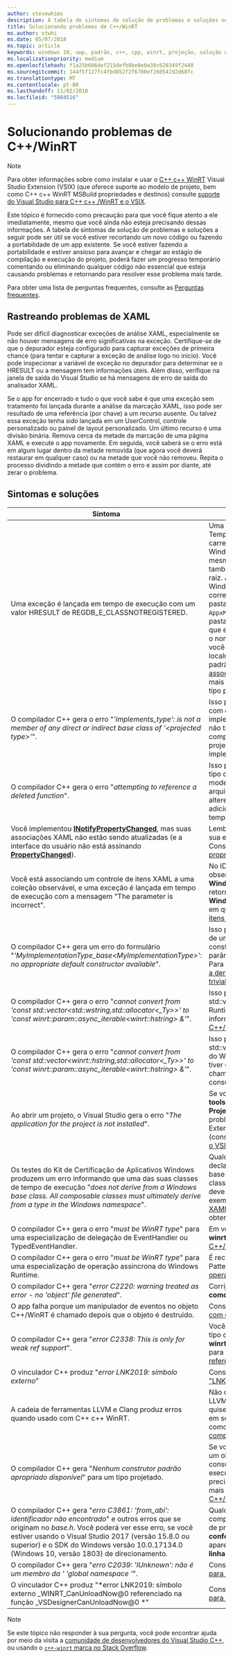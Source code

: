 ```yaml
---
author: stevewhims
description: A tabela de sintomas de solução de problemas e soluções neste tópico pode ser útil se você estiver recortando um novo código ou fazendo a portabilidade de um app existente.
title: Solucionando problemas de C++/WinRT
ms.author: stwhi
ms.date: 05/07/2018
ms.topic: article
keywords: windows 10, uwp, padrão, c++, cpp, winrt, projeção, solução de problemas, HRESULT, erro
ms.localizationpriority: medium
ms.openlocfilehash: f1a25b606def215defb8be0e0a38c628349f2440
ms.sourcegitcommit: 144f5f127fc4fbd852f2f6780ef26054192d68fc
ms.translationtype: MT
ms.contentlocale: pt-BR
ms.lasthandoff: 11/02/2018
ms.locfileid: "5984516"
---
```

# <a name="troubleshooting-cwinrt-issues"></a>Solucionando problemas de C++/WinRT

> [!NOTE]
> Para obter informações sobre como instalar e usar o [C++ c++ WinRT](/windows/uwp/cpp-and-winrt-apis/intro-to-using-cpp-with-winrt) Visual Studio Extension (VSIX) (que oferece suporte ao modelo de projeto, bem como C++ c++ WinRT MSBuild propriedades e destinos) consulte [suporte do Visual Studio para C++ c++ /WinRT e o VSIX](intro-to-using-cpp-with-winrt.md#visual-studio-support-for-cwinrt-and-the-vsix).

Este tópico é fornecido como precaução para que você fique atento a ele imediatamente, mesmo que você ainda não esteja precisando dessas informações. A tabela de sintomas de solução de problemas e soluções a seguir pode ser útil se você estiver recortando um novo código ou fazendo a portabilidade de um app existente. Se você estiver fazendo a portabilidade e estiver ansioso para avançar e chegar ao estágio de compilação e execução do projeto, poderá fazer um progresso temporário comentando ou eliminando qualquer código não essencial que esteja causando problemas e retornando para resolver esse problema mais tarde.

Para obter uma lista de perguntas frequentes, consulte as [Perguntas frequentes](faq.md).

## <a name="tracking-down-xaml-issues"></a>Rastreando problemas de XAML
Pode ser difícil diagnosticar exceções de análise XAML, especialmente se não houver mensagens de erro significativas na exceção. Certifique-se de que o depurador esteja configurado para capturar exceções de primeira chance (para tentar e capturar a exceção de análise logo no início). Você pode inspecionar a variável de exceção no depurador para determinar se o HRESULT ou a mensagem tem informações úteis. Além disso, verifique na janela de saída do Visual Studio se há mensagens de erro de saída do analisador XAML.

Se o app for encerrado e tudo o que você sabe é que uma exceção sem tratamento foi lançada durante a análise da marcação XAML, isso pode ser resultado de uma referência (por chave) a um recurso ausente. Ou talvez essa exceção tenha sido lançada em um UserControl, controle personalizado ou painel de layout personalizado. Um último recurso é uma divisão binária. Remova cerca da metade da marcação de uma página XAML e execute o app novamente. Em seguida, você saberá se o erro está em algum lugar dentro da metade removida (que agora você deverá restaurar em qualquer caso) ou na metade que você não removeu. Repita o processo dividindo a metade que contém o erro e assim por diante, até zerar o problema.

## <a name="symptoms-and-remedies"></a>Sintomas e soluções
| Sintoma | Solução |
|---------|--------|
| Uma exceção é lançada em tempo de execução com um valor HRESULT de REGDB_E_CLASSNOTREGISTERED. | Uma das causas deste erro é que o componente do Tempo de Execução do Windows não pode ser carregado. Verifique se o arquivo de metadados do Windows Runtime do componente (`.winmd`) tem o mesmo nome do binário de componente (o `.dll`), que também é o nome do projeto e o nome do namespace raiz. Além disso, verifique se os metadados do Windows Runtime e o binário foram copiados corretamente pelo processo de compilação para a pasta `Appx` do app de consumo. Confirme se o `AppxManifest.xml` do app de consumo (também na pasta `Appx`) contém um elemento **&lt;InProcessServer&gt;** que está declarando corretamente a classe ativável e o nome binário. Esse erro também poderá ocorrer se você instanciar uma classe de tempo de execução localmente implementada por meio do construtor padrão do tipo projetado. Consulte [Controles XAML; associar a uma propriedade C++/WinRT](binding-property.md) para obter mais informações sobre como usar corretamente o tipo projetado nesse caso. |
| O compilador C++ gera o erro "*'implements_type': is not a member of any direct or indirect base class of '&lt;projected type&gt;'*". | Isso poderá acontecer quando você chamar **make** com o nome não qualificado de namespace do tipo de implementação (**MyRuntimeClass**, por exemplo) e não tiver incluído o cabeçalho desse tipo. O compilador interpreta **MyRuntimeClass** como o tipo projetado. A solução é incluir o cabeçalho do tipo de implementação (`MyRuntimeClass.h`, por exemplo). |
| O compilador C++ gera o erro "*attempting to reference a deleted function*". | Isso poderá acontecer quando você chamar **make** e o tipo de implementação passado como parâmetro de modelo tiver um construtor padrão `= delete`. Edite o arquivo de cabeçalho do tipo de implementação e altere `= delete` para `= default`. Você também pode adicionar um construtor em IDL para a classe de tempo de execução. |
| Você implementou [**INotifyPropertyChanged**](/uwp/api/windows.ui.xaml.data.inotifypropertychanged), mas suas associações XAML não estão sendo atualizadas (e a interface do usuário não está assinando [**PropertyChanged**](/uwp/api/windows.ui.xaml.data.inotifypropertychanged.PropertyChanged)). | Lembre-se de definir `Mode=OneWay` (ou TwoWay) em sua expressão de associação na marcação XAML. Consulte [Controles XAML; associar a uma propriedade C++/WinRT](binding-property.md). |
| Você está associando um controle de itens XAML a uma coleção observável, e uma exceção é lançada em tempo de execução com a mensagem "The parameter is incorrect". | No IDL e na implementação, declare qualquer coleção observável como tipo **Windows.Foundation.Collections.IVector<IInspectable>**. Mas retorne um objeto que implementa **Windows.Foundation.Collections.IObservableVector<T>**, em que T é o tipo de elemento. Consulte [Controles de itens XAML; associar a uma coleção C++/WinRT](binding-collection.md).  |
| O compilador C++ gera um erro do formulário "*'MyImplementationType_base&lt;MyImplementationType&gt;': no appropriate default constructor available*".|Isso poderá acontecer quando você fizer a derivação de um tipo que tem um construtor não trivial. O construtor do tipo derivado precisa passar os parâmetros que o construtor do tipo base precisa. Para obter um exemplo trabalhado, consulte [Fazendo a derivação de um tipo que tem um construtor não trivial](author-apis.md#deriving-from-a-type-that-has-a-non-default-constructor).|
| O compilador C++ gera o erro "*cannot convert from 'const std::vector&lt;std::wstring,std::allocator&lt;_Ty&gt;&gt;' to 'const winrt::param::async_iterable&lt;winrt::hstring&gt; &'*".|Isso poderá acontecer quando você passar um std::vector de std::wstring para uma API do Windows Runtime que espera uma coleção. Para obter mais informações, consulte [Tipos de dados C++ padrão e C++/WinRT](std-cpp-data-types.md).|
| O compilador C++ gera o erro "*cannot convert from 'const std::vector&lt;winrt::hstring,std::allocator&lt;_Ty&gt;&gt;' to 'const winrt::param::async_iterable&lt;winrt::hstring&gt; &'*".|Isso poderá acontecer quando você passar um std::vector de winrt::hstring para uma API assíncrona do Windows Runtime que espera uma coleção e não tiver copiado nem movido o vetor para o computador chamado assíncrono. Para obter mais informações, consulte [Tipos de dados C++ padrão e C++/WinRT](std-cpp-data-types.md).|
| Ao abrir um projeto, o Visual Studio gera o erro "*The application for the project is not installed*".|Se você ainda não tiver instalado **Windows Universal tools for C++ development** na caixa de diálogo **New Project**, precisará fazê-lo. Se isso não resolver o problema, possivelmente o projeto dependerá da Extensão do Visual Studio (VSIX) do C++/WinRT (consulte [Suporte do Visual Studio para C++/WinRT e o VSIX](intro-to-using-cpp-with-winrt.md#visual-studio-support-for-cwinrt-and-the-vsix)).|
| Os testes do Kit de Certificação de Aplicativos Windows produzem um erro informando que uma das suas classes de tempo de execução "*does not derive from a Windows base class. All composable classes must ultimately derive from a type in the Windows namespace*".|Qualquer classe de tempo de execução (que você declara em seu aplicativo) que deriva de uma classe base é conhecido como um *composable* classe. A classe base definitiva de uma classe composable deve ser um tipo originando do namespace; Por exemplo, [**DependencyObject**](/uwp/api/windows.ui.xaml.dependencyobject). Consulte [controles XAML; associar a C++ c++ WinRT propriedade](binding-property.md) para obter mais detalhes.|
| O compilador C++ gera o erro "*must be WinRT type*" para uma especialização de delegação de EventHandler ou TypedEventHandler.|Em vez disso, é recomendável o uso de **winrt::delegate&lt;...T&gt;**. Consulte [Criar eventos em C++/WinRT](author-events.md).|
| O compilador C++ gera o erro "*must be WinRT type*" para uma especialização de operação assíncrona do Windows Runtime.|É recomendável retornar uma [**tarefa**](https://msdn.microsoft.com/library/hh750113) PPL (Parallel Patterns Library). Consulte [Simultaneidade e operações assíncronas](concurrency.md).|
| O compilador C++ gera "*error C2220: warning treated as error - no 'object' file generated*".|Corrija o aviso ou defina **C/C++**>**Geral**>**Tratar avisos como erros** **não (/ /WX-)**.|
| O app falha porque um manipulador de eventos no objeto C++/WinRT é chamado depois que o objeto é destruído.|Consulte [com segurança acessando o ponteiro *this* com um representante do manipulador de eventos](weak-references.md#safely-accessing-the-this-pointer-with-an-event-handling-delegate).|
| O compilador C++ gera "*error C2338: This is only for weak ref support*".|Você está solicitando uma referência fraca para um tipo que passou o struct de marcador **winrt::no_weak_ref** como um argumento de modelo para sua classe base. Consulte [recusando o suporte a referência fraca](weak-references.md#opting-out-of-weak-reference-support).|
| O vinculador C++ produz "*error LNK2019: símbolo externo*"|Consulte [por que é o vinculador me dar um "LNK2019: símbolo externo" Erro?](faq.md#why-is-the-linker-giving-me-a-lnk2019-unresolved-external-symbol-error).|
| A cadeia de ferramentas LLVM e Clang produz erros quando usado com C++ c++ WinRT.|Não oferecemos suporte a cadeia de ferramentas LLVM e Clang para C++ c++ WinRT, mas se você quisesse emular como podemos usá-lo internamente, em seguida, você poderia tentar um experimento, como o descrito em [pode usar LLVM/Clang para compilar com C++ c++ WinRT?](faq.md#can-i-use-llvmclang-to-compile-with-cwinrt).|
| O compilador C++ gera "*Nenhum construtor padrão apropriado disponível*" para um tipo projetado. | Se você está tentando para atrasar a inicialização de um objeto de classe de tempo de execução, ou consumir e implementar uma classe de tempo de execução no mesmo projeto e, em seguida, você precisará chamar o `nullptr_t` construtor. Para obter mais informações, consulte [Consumir APIs com C++/WinRT](consume-apis.md). |
| O compilador C++ gera "*erro C3861: 'from_abi': identificador não encontrado*" e outros erros que se originam no *base.h*. Você poderá ver esse erro, se você estiver usando o Visual Studio 2017 (versão 15.8.0 ou superior) e o SDK do Windows versão 10.0.17134.0 (Windows 10, versão 1803) de direcionamento. | Qualquer um direcionar uma posterior (mais compatível) versão do SDK do Windows, ou conjunto de propriedade do projeto **C/C++** > **idioma** > **modo de conformidade: não** (Além disso, se **/ permissivo-** aparece na propriedade do projeto **C/C++**  >  **Idioma** > **linha de comando** em **Opções adicionais**, exclua-o). |
| O compilador C++ gera "*erro C2039: 'IUnknown': não é um membro da ' \'global namespace '*". | Consulte [como redirecionar C++ c++ WinRT projeto para uma versão posterior do SDK do Windows](news.md#how-to-retarget-your-cwinrt-project-to-a-later-version-of-the-windows-sdk). |
| O vinculador C++ produz "*error LNK2019: símbolo externo _WINRT_CanUnloadNow@0 referenciado na função _VSDesignerCanUnloadNow@0 *" | Consulte [como redirecionar C++ c++ WinRT projeto para uma versão posterior do SDK do Windows](news.md#how-to-retarget-your-cwinrt-project-to-a-later-version-of-the-windows-sdk). |

> [!NOTE]
> Se este tópico não responder à sua pergunta, você pode encontrar ajuda por meio da visita a [comunidade de desenvolvedores do Visual Studio C++](https://developercommunity.visualstudio.com/spaces/62/index.html), ou usando o [ `c++-winrt` marca no Stack Overflow](https://stackoverflow.com/questions/tagged/c%2b%2b-winrt).
